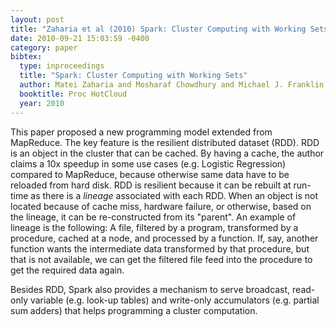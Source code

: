 ```yaml
---
layout: post
title: "Zaharia et al (2010) Spark: Cluster Computing with Working Sets (HotCloud)"
date: 2010-09-21 15:03:59 -0400
category: paper
bibtex:
  type: inproceedings
  title: "Spark: Cluster Computing with Working Sets"
  author: Matei Zaharia and Mosharaf Chowdhury and Michael J. Franklin and Scott Shenker and Ion Stoica  
  booktitle: Proc HotCloud
  year: 2010
---
```

This paper proposed a new programming model extended from MapReduce. The key
feature is the resilient distributed dataset (RDD). RDD is an object in the
cluster that can be cached. By having a cache, the author claims a 10x speedup
in some use cases (e.g. Logistic Regression) compared to MapReduce, because
otherwise same data have to be reloaded from hard disk. RDD is resilient
because it can be rebuilt at run-time as there is a *lineage* associated with
each RDD. When an object is not located because of cache miss, hardware
failure, or otherwise, based on the lineage, it can be re-constructed from its
"parent". An example of lineage is the following: A file, filtered by a
program, transformed by a procedure, cached at a node, and processed by a
function. If, say, another function wants the intermediate data transformed by
that procedure, but that is not available, we can get the filtered file feed
into the procedure to get the required data again.

Besides RDD, Spark also provides a mechanism to serve broadcast, read-only
variable (e.g. look-up tables) and write-only accumulators (e.g. partial sum
adders) that helps programming a cluster computation.
